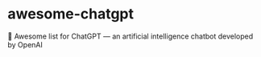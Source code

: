 # awesome-chatgpt
🤖 Awesome list for ChatGPT — an artificial intelligence chatbot developed by OpenAI
